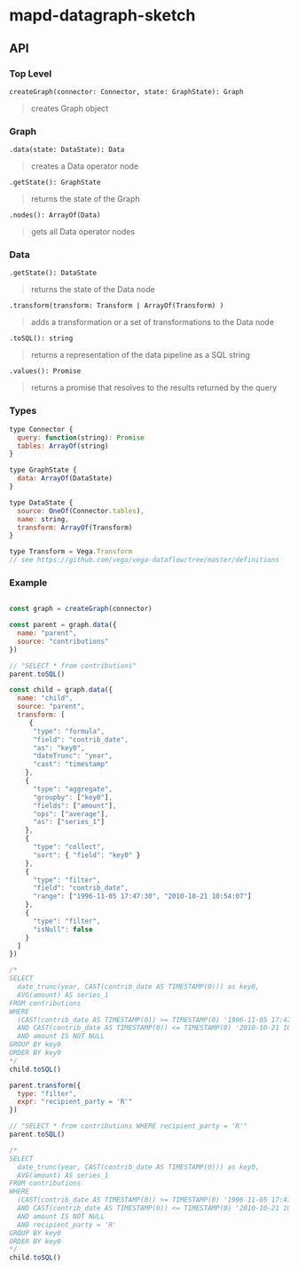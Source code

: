 # mapd-datagraph-sketch

## API

### Top Level

`createGraph(connector: Connector, state: GraphState): Graph`

> creates Graph object

### Graph

`.data(state: DataState): Data`

> creates a Data operator node

`.getState(): GraphState `

> returns the state of the Graph

`.nodes(): ArrayOf(Data)`

> gets all Data operator nodes

### Data

`.getState(): DataState`

> returns the state of the Data node

`.transform(transform: Transform | ArrayOf(Transform) )`

> adds a transformation or a set of transformations to the Data node

`.toSQL(): string`

> returns a representation of the data pipeline as a SQL string

`.values(): Promise`

> returns a promise that resolves to the results returned by the query

### Types

```js
type Connector {
  query: function(string): Promise
  tables: ArrayOf(string)
}

type GraphState {
  data: ArrayOf(DataState)
}

type DataState {
  source: OneOf(Connector.tables),
  name: string,
  transform: ArrayOf(Transform)
}

type Transform = Vega.Transform
// see https://github.com/vega/vega-dataflow/tree/master/definitions
```

### Example

```js

const graph = createGraph(connector)

const parent = graph.data({
  name: "parent",
  source: "contributions"
})

// "SELECT * from contributions"
parent.toSQL()

const child = graph.data({
  name: "child",
  source: "parent",
  transform: [
     {
      "type": "formula",
      "field": "contrib_date",
      "as": "key0",
      "dateTrunc": "year",
      "cast": "timestamp"
    },
    {
      "type": "aggregate",
      "groupby": ["key0"],
      "fields": ["amount"],
      "ops": ["average"],
      "as": ["series_1"]
    },
    {
      "type": "collect",
      "sort": { "field": "key0" }
    },
    {
      "type": "filter",
      "field": "contrib_date",
      "range": ["1996-11-05 17:47:30", "2010-10-21 10:54:07"]
    },
    {
      "type": "filter",
      "isNull": false
    }
  ]
})

/*
SELECT
  date_trunc(year, CAST(contrib_date AS TIMESTAMP(0))) as key0,
  AVG(amount) AS series_1
FROM contributions
WHERE
  (CAST(contrib_date AS TIMESTAMP(0)) >= TIMESTAMP(0) '1996-11-05 17:47:30'
  AND CAST(contrib_date AS TIMESTAMP(0)) <= TIMESTAMP(0) '2010-10-21 10:54:07')
  AND amount IS NOT NULL
GROUP BY key0
ORDER BY key0
*/
child.toSQL()

parent.transform({
  type: "filter",
  expr: "recipient_party = 'R'"
})

// "SELECT * from contributions WHERE recipient_party = 'R'"
parent.toSQL()

/*
SELECT
  date_trunc(year, CAST(contrib_date AS TIMESTAMP(0))) as key0,
  AVG(amount) AS series_1
FROM contributions
WHERE
  (CAST(contrib_date AS TIMESTAMP(0)) >= TIMESTAMP(0) '1996-11-05 17:47:30'
  AND CAST(contrib_date AS TIMESTAMP(0)) <= TIMESTAMP(0) '2010-10-21 10:54:07')
  AND amount IS NOT NULL
  AND recipient_party = 'R'
GROUP BY key0
ORDER BY key0
*/
child.toSQL()

```
